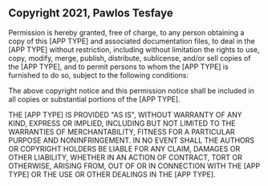 ## Copyright 2021, Pawlos Tesfaye

Permission is hereby granted, free of charge, to any person obtaining a copy of this [APP TYPE] and associated documentation files, to deal in the [APP TYPE] without restriction, including without limitation the rights to use, copy, modify, merge, publish, distribute, sublicense, and/or sell copies of the [APP TYPE], and to permit persons to whom the [APP TYPE] is furnished to do so, subject to the following conditions:

The above copyright notice and this permission notice shall be included in all copies or substantial portions of the [APP TYPE].

THE [APP TYPE] IS PROVIDED "AS IS", WITHOUT WARRANTY OF ANY KIND, EXPRESS OR IMPLIED, INCLUDING BUT NOT LIMITED TO THE WARRANTIES OF MERCHANTABILITY, FITNESS FOR A PARTICULAR PURPOSE AND NONINFRINGEMENT. IN NO EVENT SHALL THE AUTHORS OR COPYRIGHT HOLDERS BE LIABLE FOR ANY CLAIM, DAMAGES OR OTHER LIABILITY, WHETHER IN AN ACTION OF CONTRACT, TORT OR OTHERWISE, ARISING FROM, OUT OF OR IN CONNECTION WITH THE [APP TYPE] OR THE USE OR OTHER DEALINGS IN THE [APP TYPE].